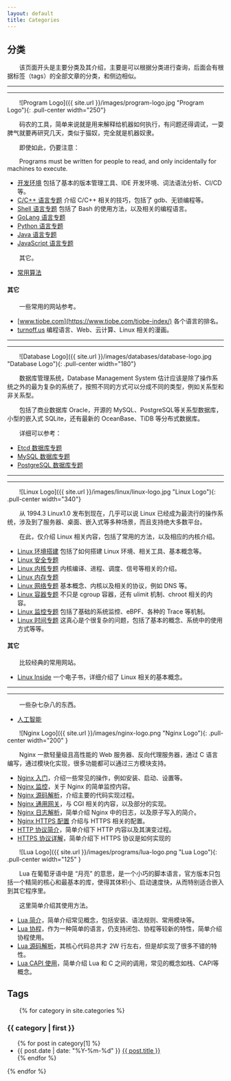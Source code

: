 ```yaml
---
layout: default
title: Categories
---
```


<style type="text/css"><!-- p {text-indent: 2em;} --></style>

## 分类

该页面开头是主要分类及其介绍，主要是可以根据分类进行查询，后面会有根据标签（tags）的全部文章的分类，和侧边相似。

----------------------------------------------------------------------------------------------------
----------------------------------------------------------------------------------------------------

![Program Logo]({{ site.url }}/images/program-logo.jpg "Program Logo"){: .pull-center width="250"}

码农的工具，简单来说就是用来解释给机器如何执行，有问题还得调试，一耍脾气就要再研究几天，类似于猫奴，完全就是机器奴隶。

即使如此，仍要注意：

Programs must be written for people to read, and only incidentally for machines to execute.

* [开发环境](/post/theme-develop-workspace.html) 包括了基本的版本管理工具、IDE 开发环境、词法语法分析、CI/CD等。
* [C/C++ 语言专题](/post/theme-language-ccpp.html) 介绍 C/C++ 相关的技巧，包括了 gdb、无锁编程等。
* [Shell 语言专题](/post/theme-language-bash.html) 包括了 Bash 的使用方法，以及相关的编程语言。
* [GoLang 语言专题](/post/theme-language-golang.html)
* [Python 语言专题](/post/theme-language-python.html)
* [Java 语言专题](/post/theme-language-java.html)
* [JavaScript 语言专题](/post/theme-language-javascript.html)

其它。

* [常用算法](/post/theme-algorithm-introduce.html)

#### 其它

一些常用的网站参考。

* [www.tiobe.com](https://www.tiobe.com/tiobe-index/) 各个语言的排名。
* [turnoff.us](http://turnoff.us/) 编程语言、Web、云计算、Linux 相关的漫画。

----------------------------------------------------------------------------------------------------
----------------------------------------------------------------------------------------------------

![Database Logo]({{ site.url }}/images/databases/database-logo.jpg "Database Logo"){: .pull-center width="180"}

数据库管理系统，Database Management System 估计应该是除了操作系统之外的最为复杂的系统了，按照不同的方式可以分成不同的类型，例如关系型和非关系型。

包括了商业数据库 Oracle，开源的 MySQL、PostgreSQL等关系型数据库，小型的嵌入式 SQLite，还有最新的 OceanBase、TiDB 等分布式数据库。

详细可以参考：

* [Etcd 数据库专题](/post/theme-database-etcd.html)
* [MySQL 数据库专题](/post/theme-database-mysql.html)
* [PostgreSQL 数据库专题](/post/theme-database-postgresql.html)

----------------------------------------------------------------------------------------------------
----------------------------------------------------------------------------------------------------

![Linux Logo]({{ site.url }}/images/linux/linux-logo.jpg "Linux Logo"){: .pull-center width="340"}

从 1994.3 Linux1.0 发布到现在，几乎可以说 Linux 已经成为最流行的操作系统，涉及到了服务器、桌面、嵌入式等多种场景，而且支持绝大多数平台。

<!--
鄙人从大三开始用 Linux，开始就是看着 Ubuntu 的 3D 桌面比较酷，然后开始零零散散地使用，一直到现在，几乎所有的日常操作都在使用 Linux 的桌面发行版；目前使用的是 CentOS 版本。
-->

在此，仅介绍 Linux 相关内容，包括了常用的方法，以及相应的内核介绍。

* [Linux 环境搭建](/post/theme-linux-environment.html) 包括了如何搭建 Linux 环境、相关工具、基本概念等。
* [Linux 安全专题](/post/theme-linux-security.html)
* [Linux 内核专题](/post/theme-linux-kenerl-stuff.html) 内核编译、进程、调度、信号等相关的介绍。
* [Linux 内存专题](/post/theme-linux-kenerl-memory.html)
* [Linux 网络专题](/post/theme-linux-kenerl-network.html) 基本概念、内核以及相关的协议，例如 DNS 等。
* [Linux 容器专题](/post/theme-linux-kenerl-container.html) 不只是 cgroup 容器，还有 ulimit 机制、chroot 相关的内容。
* [Linux 监控专题](/post/theme-linux-kenerl-monitor.html) 包括了基础的系统监控、eBPF、各种的 Trace 等机制。
* [Linux 时间专题](/post/theme-linux-time-stuff.html) 这真心是个很复杂的问题，包括了基本的概念、系统中的使用方式等等。

#### 其它

比较经典的常用网站。

* [Linux Inside](https://github.com/0xAX/linux-insides) 一个电子书，详细介绍了 Linux 相关的基本概念。

<!--
 post/encryption-introduce.html linux-aio.html

----------------------------------------------------------------------------------------------------
----------------------------------------------------------------------------------------------------

* [JavaScript 环境](/post/javascript-environment-introduce.html)，介绍 JavaScript 常用工具，如 node、npm、WebPack 等。
* [JS React 语法简介](/post/javascript-react-syntax-introduce.html)，介绍 JS 和 React 的一些常见语法规则，以及调试工具。
* [React 简明教程](/post/react-practice-examples.html)，通过一些示例简单介绍 React 的使用方法。

----------------------------------------------------------------------------------------------------
----------------------------------------------------------------------------------------------------
-->

----------------------------------------------------------------------------------------------------
----------------------------------------------------------------------------------------------------

一些杂七杂八的东西。

* [人工智能](/post/theme-artificial-intelligence.html)

![Nginx Logo]({{ site.url }}/images/nginx-logo.png "Nginx Logo"){: .pull-center width="200" }

Nginx 一款轻量级且高性能的 Web 服务器、反向代理服务器，通过 C 语言编写，通过模块化实现，很多功能都可以通过三方模块支持。

* [Nginx 入门](/post/nginx-introduce.html)，介绍一些常见的操作，例如安装、启动、设置等。
* [Nginx 监控](/post/nginx-monitor.html)，关于 Nginx 的简单监控内容。
* [Nginx 源码解析](/post/nginx-sourecode-analyze.html)，介绍主要的代码实现过程。
* [Nginx 通用网关](/post/nginx-cgi-introduce.html)，与 CGI 相关的内容，以及部分的实现。
* [Nginx 日志解析](/post/nginx-logs-introduce.html)，简单介绍 Nginx 中的日志，以及原子写入的简介。
* [Nginx HTTPS 配置](/post/security-ssl-tls-nginx-https-setting.html) 介绍与 HTTPS 相关的配置。
* [HTTP 协议简介](/post/network-http-introduce.html)，简单介绍下 HTTP 内容以及其演变过程。
* [HTTPS 协议详解](/post/https-introduce.html)，简单介绍下 HTTPS 协议是如何实现的

![Lua Logo]({{ site.url }}/images/programs/lua-logo.png "Lua Logo"){: .pull-center width="125" }

Lua 在葡萄牙语中是 “月亮” 的意思，是一个小巧的脚本语言，官方版本只包括一个精简的核心和最基本的库，使得其体积小、启动速度快，从而特别适合嵌入到其它程序里。

这里简单介绍其使用方法。

* [Lua 简介](/post/lua-introduce.html)，简单介绍常见概念，包括安装、语法规则、常用模块等。
* [Lua 协程](/post/lua-coroutine.html)，作为一种简单的语言，仍支持闭包、协程等较新的特性，简单介绍协程使用。
* [Lua 源码解析](/post/lua-sourcecode.html)，其核心代码总共才 2W 行左右，但是却实现了很多不错的特性。
* [Lua CAPI 使用](/post/lua-how-capi-works.html)，简单介绍 Lua 和 C 之间的调用，常见的概念如栈、CAPI等概念。

## Tags

{% for category in site.categories %}
<h3 id="{{ category | first }}">{{ category | first }}</h3>
<ul>{% for post in category[1] %}<li>{{ post.date | date: "%Y-%m-%d" }} <a href="{{post.url}}">{{ post.title }}</a></li>{% endfor %}</ul>
{% endfor %}

<!--
一个不错的网站，包含了各种书籍。
http://apprize.info/

当浏览器输入地址时发生了什么
https://github.com/alex/what-happens-when

内存的战争，不错的文章

一个web tty共享
https://tsl0922.github.io/ttyd/

1. Hesitate 犹豫不决
2. Procastination 拖延，逃避问题和懒惰
3. Never last long 三分钟热度
4. Afraid of rejection 害怕拒绝
5. Limit yourself 自我设限
6. Runaway from reality 逃避现实
7. Always find execuess 总是寻找接口
8. Fearness 恐惧
9. Refuse to learn 拒绝学习

Python 资源大全中文版
ttps://github.com/jobbole/awesome-python-cn

SQLite源码解析
http://huili.github.io/srcAnaly/selectExec.html

CVE库
https://www.cvedetails.com/
WebSockets库
https://github.com/uNetworking/uWebSockets
C++使用mysql,断线重连问题
http://www.paobuke.com/zh-cn/develop/c/pbk1821.html
蛋疼的mysql_ping()以及MYSQL_OPT_RECONNECT
https://www.felix021.com/blog/read.php?2102
CA
http://www.barretlee.com/blog/2016/04/24/detail-about-ca-and-certs/
StatsD Python上报示例
https://github.com/etsy/statsd/blob/master/examples/python_example.py
使用C写的editline库，用于替换readline()函数
https://github.com/troglobit/editline
MYSQL C使用
http://zetcode.com/db/mysqlc/
PG用户管理
http://www.davidpashley.com/articles/postgresql-user-administration/
ZeroMQ
https://github.com/anjuke/zguide-cn

索罗斯，三大原则

* 客户第一
* 对发明创造的渴望
* 长远的眼光和想法

Semantic Versioning 语义化版本规范

不错的技术Blog
https://arthurchiao.github.io/index.html
-->
